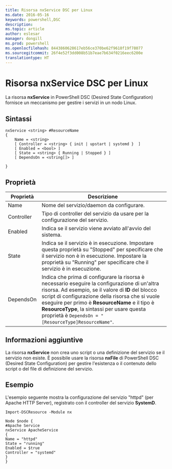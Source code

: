 ```yaml
---
title: Risorsa nxService DSC per Linux
ms.date: 2016-05-16
keywords: powershell,DSC
description: 
ms.topic: article
author: eslesar
manager: dongill
ms.prod: powershell
ms.openlocfilehash: 8443860628617eb56ce370be62f9618f19f78077
ms.sourcegitcommit: 26f4e52f3dd008b51b7eae7b634f0216eec6200e
translationtype: HT
---
```

# <a name="dsc-for-linux-nxservice-resource"></a>Risorsa nxService DSC per Linux

La risorsa **nxService** in PowerShell DSC (Desired State Configuration) fornisce un meccanismo per gestire i servizi in un nodo Linux.

## <a name="syntax"></a>Sintassi

```
nxService <string> #ResourceName
{
    Name = <string>
    [ Controller = <string> { init | upstart | systemd }  ]
    [ Enabled = <bool> ]
    [ State = <string> { Running | Stopped } ]
    [ DependsOn = <string[]> ]

}
```

## <a name="properties"></a>Proprietà
|  Proprietà |  Descrizione | 
|---|---|
| Name| Nome del servizio/daemon da configurare.| 
| Controller| Tipo di controller del servizio da usare per la configurazione del servizio.| 
| Enabled| Indica se il servizio viene avviato all'avvio del sistema.| 
| State| Indica se il servizio è in esecuzione. Impostare questa proprietà su "Stopped" per specificare che il servizio non è in esecuzione. Impostare la proprietà su "Running" per specificare che il servizio è in esecuzione.| 
| DependsOn | Indica che prima di configurare la risorsa è necessario eseguire la configurazione di un'altra risorsa. Ad esempio, se il valore di **ID** del blocco script di configurazione della risorsa che si vuole eseguire per primo è **ResourceName** e il tipo è **ResourceType**, la sintassi per usare questa proprietà è `DependsOn = "[ResourceType]ResourceName"`.| 


## <a name="additional-information"></a>Informazioni aggiuntive

La risorsa **nxService** non crea uno script o una definizione del servizio se il servizio non esiste. È possibile usare la risorsa **nxFile** di PowerShell DSC (Desired State Configuration) per gestire l'esistenza o il contenuto dello script o del file di definizione del servizio.

## <a name="example"></a>Esempio

L'esempio seguente mostra la configurazione del servizio "httpd" (per Apache HTTP Server), registrato con il controller del servizio **SystemD**.

```
Import-DSCResource -Module nx 

Node $node {
#Apache Service
nxService ApacheService 
{
Name = "httpd"
State = "running"
Enabled = $true
Controller = "systemd"
}
}
```

